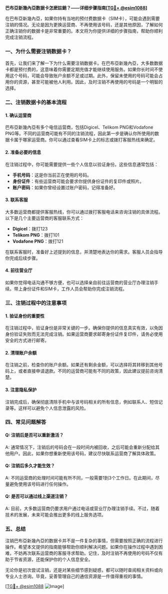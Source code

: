**巴布亞新幾內亞数据卡怎麽註銷？——详细步骤指南[[TG💪+ @esim1088](https://t.me/s/esim1088)]**

在巴布亞新幾內亞，如果你持有当地的预付费数据卡（SIM卡），可能会遇到需要注销的情况。无论是因为更换运营商、不再使用该号码，还是其他原因，了解如何正确注销你的数据卡是非常重要的。本文将为你提供详细的步骤指南，帮助你顺利完成注销流程。

### 一、为什么需要注销数据卡？

首先，让我们来了解一下为什么需要注销数据卡。在巴布亞新幾內亞，大多数数据卡都是预付费的，这意味着你需要定期充值才能继续使用服务。如果你长时间不使用这个号码，可能会导致账户余额不足或过期。此外，保留未使用的号码可能会占用你的资源，甚至可能被他人利用。因此，及时注销不再使用的号码是一个明智的选择。

### 二、注销数据卡的基本流程

#### 1. 确认运营商

巴布亞新幾內亞有多个电信运营商，包括Digicel、Telikom PNG和Vodafone PNG等。不同的运营商可能有不同的注销流程，因此第一步是确认你所使用的数据卡属于哪家运营商。你可以通过查看SIM卡上的标志或拨打客服热线来确定。

#### 2. 准备必要的信息

在注销过程中，你可能需要提供一些个人信息以验证身份。这些信息通常包括：

- **手机号码**：这是你当前正在使用的号码。
- **身份证件**：有些运营商可能会要求你提供身份证件的复印件或照片。
- **账户密码**：如果你曾经设置过账户密码，记得准备好。

#### 3. 联系客服

大多数运营商都提供客服热线，你可以通过拨打客服电话来咨询注销的具体流程。以下是几个主要运营商的客服联系方式：

- **Digicel**：拨打123
- **Telikom PNG**：拨打101
- **Vodafone PNG**：拨打121

在联系客服时，准备好上述提到的信息，并清楚地表达你的需求。客服人员会指导你完成后续步骤。

#### 4. 前往营业厅

如果你觉得电话沟通不够方便，也可以选择亲自前往运营商的营业厅办理注销手续。带上身份证件和SIM卡，工作人员会帮助你完成注销流程。

### 三、注销过程中的注意事项

#### 1. 验证身份的重要性

在注销过程中，验证身份是非常关键的一步。确保你提供的信息真实有效，以免因身份验证失败而无法完成注销。如果运营商要求邮寄身份证件复印件，请务必使用安全的方式进行邮寄。

#### 2. 清理账户余额

在注销之前，检查你的账户余额。如果还有剩余金额，可以选择将其转移到其他号码上，或者直接申请退款。不同的运营商可能有不同的政策，因此建议提前咨询清楚。

#### 3. 注意隐私保护

注销完成后，确保彻底清除手机中与该号码相关的所有信息，例如联系人、短信记录等。这样可以避免个人信息泄露的风险。

### 四、常见问题解答

#### Q: 注销后是否可以重新激活？

A: 通常情况下，注销后的号码会在一段时间内被回收，之后可能会重新分配给其他用户。因此，如果你想重新使用该号码，建议尽快联系运营商了解具体政策。

#### Q: 注销后多久才能生效？

A: 不同运营商的处理时间可能有所不同，一般需要1到3个工作日。在此期间，尽量避免使用该号码进行任何操作。

#### Q: 是否可以通过线上渠道注销？

A: 目前，大多数运营商仍要求用户通过电话或营业厅办理注销手续。不过，随着技术的发展，未来可能会推出更多的线上服务选项。

### 五、总结

注销巴布亞新幾內亞的数据卡并不是一件复杂的事情，但需要按照正确的流程进行操作。希望本文提供的指南能够帮助你顺利解决问题。如果你在操作过程中遇到困难，不妨再次联系运营商的客服寻求帮助。记住，及时注销不再使用的号码不仅有助于节省资源，还能保护你的个人信息安全。

无论你是初次尝试注销，还是对某些细节感到疑惑，都可以随时查阅相关资料或向专业人士咨询。毕竟，妥善管理自己的通信资源是一件值得重视的事情。

[[TG💪+ @esim1088](https://t.me/s/esim1088) ![Image](https://i.postimg.cc/4NQfJmqS/Snipaste-2025-05-13-00-14-12.png)]